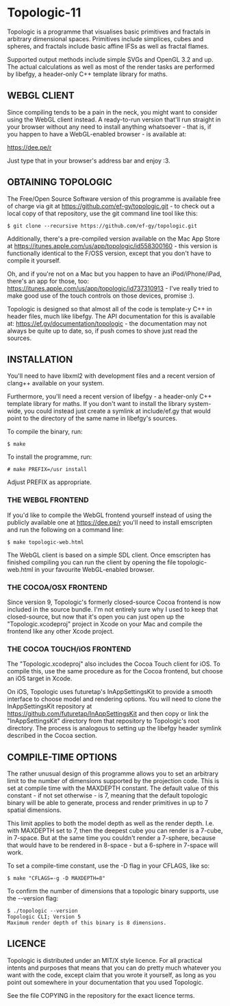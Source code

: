 # Topologic-11 ###############################################################

Topologic is a programme that visualises basic primitives and fractals in
arbitrary dimensional spaces. Primitives include simplices, cubes and spheres,
and fractals include basic affine IFSs as well as fractal flames.

Supported output methods include simple SVGs and OpenGL 3.2 and up. The actual
calculations as well as most of the render tasks are performed by libefgy, a
header-only C++ template library for maths.

## WEBGL CLIENT ##############################################################

Since compiling tends to be a pain in the neck, you might want to consider
using the WebGL client instead. A ready-to-run version that'll run straight
in your browser without any need to install anything whatsoever - that is, if
you happen to have a WebGL-enabled browser - is available at:

https://dee.pe/r

Just type that in your browser's address bar and enjoy :3.

## OBTAINING TOPOLOGIC #######################################################

The Free/Open Source Software version of this programme is available free of
charge via git at https://github.com/ef-gy/topologic.git - to check
out a local copy of that repository, use the git command line tool like this:

    $ git clone --recursive https://github.com/ef-gy/topologic.git

Additionally, there's a pre-compiled version available on the Mac App Store at
https://itunes.apple.com/us/app/topologic/id558300160 - this version is
functionally identical to the F/OSS version, except that you don't have to
compile it yourself.

Oh, and if you're not on a Mac but you happen to have an iPod/iPhone/iPad,
there's an app for those, too:
https://itunes.apple.com/us/app/topologic/id737310913 - I've really tried to
make good use of the touch controls on those devices, promise :).

Topologic is designed so that almost all of the code is template-y C++ in
header files, much like libefgy. The API documentation for this is available
at: https://ef.gy/documentation/topologic - the documentation may not always
be quite up to date, so, if push comes to shove just read the sources.

## INSTALLATION ##############################################################

You'll need to have libxml2 with development files and a recent version of
clang++ available on your system.

Furthermore, you'll need a recent version of libefgy - a header-only C++
template library for maths. If you don't want to install the library
system-wide, you could instead just create a symlink at include/ef.gy that
would point to the directory of the same name in libefgy's sources.

To compile the binary, run:

    $ make

To install the programme, run:

    # make PREFIX=/usr install

Adjust PREFIX as appropriate.

### THE WEBGL FRONTEND #######################################################

If you'd like to compile the WebGL frontend yourself instead of using the
publicly available one at https://dee.pe/r you'll need to install emscripten
and run the following on a command line:

    $ make topologic-web.html

The WebGL client is based on a simple SDL client. Once emscripten has finished
compiling you can run the client by opening the file topologic-web.html in your
favourite WebGL-enabled browser.

### THE COCOA/OSX FRONTEND ###################################################

Since version 9, Topologic's formerly closed-source Cocoa frontend is now
included in the source bundle. I'm not entirely sure why I used to keep that
closed-source, but now that it's open you can just open up the
"Topologic.xcodeproj" project in Xcode on your Mac and compile the frontend
like any other Xcode project.

### THE COCOA TOUCH/iOS FRONTEND #############################################

The "Topologic.xcodeproj" also includes the Cocoa Touch client for iOS. To
compile this, use the same procedure as for the Cocoa frontend, but choose an
iOS target in Xcode.

On iOS, Topologic uses futuretap's InAppSettingsKit to provide a smooth
interface to choose model and rendering options. You will need to clone the
InAppSettingsKit repository at https://github.com/futuretap/InAppSettingsKit
and then copy or link the "InAppSettingsKit" directory from that repository
to Topologic's root directory. The process is analogous to setting up the
libefgy header symlink described in the Cocoa section.

## COMPILE-TIME OPTIONS ######################################################

The rather unusual design of this programme allows you to set an arbitrary
limit to the number of dimensions supported by the projection code. This is
set at compile time with the MAXDEPTH constant. The default value of this
constant - if not set otherwise - is 7, meaning that the default topologic
binary will be able to generate, process and render primitives in up to 7
spatial dimensions.

This limit applies to both the model depth as well as the render depth. I.e.
with MAXDEPTH set to 7, then the deepest cube you can render is a 7-cube, in
7-space. But at the same time you couldn't render a 7-sphere, because that
would have to be rendered in 8-space - but a 6-sphere in 7-space will work.

To set a compile-time constant, use the -D flag in your CFLAGS, like so:

    $ make "CFLAGS=-g -D MAXDEPTH=8"

To confirm the number of dimensions that a topologic binary supports, use the
--version flag:

    $ ./topologic --version
    Topologic CLI; Version 5
    Maximum render depth of this binary is 8 dimensions.

## LICENCE ###################################################################

Topologic is distributed under an MIT/X style licence. For all practical intents
and purposes that means that you can do pretty much whatever you want with the
code, except claim that you wrote it yourself, as long as you point out
somewhere in your documentation that you used Topologic.

See the file COPYING in the repository for the exact licence terms.
